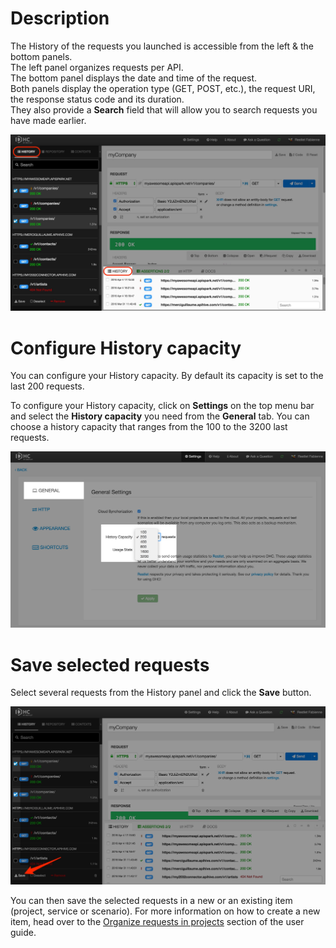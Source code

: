 # Description

The History of the requests you launched is accessible from the left & the bottom panels.  
The left panel organizes requests per API.  
The bottom panel displays the date and time of the request.  
Both panels display the operation type (GET, POST, etc.), the request URI, the response status code and its duration.  
They also provide a **Search** field that will allow you to search requests you have made earlier.

![History panels](images/history-panels.jpg "History panels")

# Configure History capacity

You can configure your History capacity. By default its capacity is set to the last 200 requests.

To configure your History capacity, click on **Settings** on the top menu bar and select the **History capacity** you need from the **General** tab. You can choose a history capacity that ranges from the 100 to the 3200 last requests.

![Response diagram](images/history-capacity.jpg "Response diagram")

# Save selected requests

Select several requests from the History panel and click the **Save** button.

![Save selected requests](images/save-selected-requests.jpg "Save selected requests")

You can then save the selected requests in a new or an existing item (project, service or scenario). For more information on how to create a new item, head over to the [Organize requests in projects](/technical-resources/dhc/guide/drive/organize-requests "Organize requests in projects") section of the user guide.
